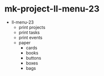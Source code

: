 # mk-project-ll-menu-23


- ll-menu-23
    - print projects
    - print tasks
    - print events
    - paper
        - cards
        - books
        - buttons
        - boxes
        - bags